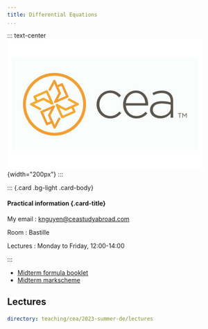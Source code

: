 ```yaml
---
title: Differential Equations
...
```


::: text-center
![](/static/cea_logo.png){width="200px"}
:::

::: {.card .bg-light .card-body}

#### Practical information {.card-title}

My email
:   <knguyen@ceastudyabroad.com>

Room
:   Bastille

Lectures
:   Monday to Friday, 12:00-14:00

:::

- [Midterm formula booklet](formulae)
- [Midterm markscheme](/static/documents/cea_midterm_markscheme.pdf)

Lectures
--------

~~~ {.yaml .widget name="explorer"}
directory: teaching/cea/2023-summer-de/lectures
~~~
